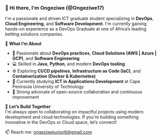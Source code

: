 ### 👋 Hi there, I'm Ongeziwe (@Ongeziwe17)

I'm a passionate and driven ICT graduate student specializing in **DevOps**, **Cloud Engineering**, and **Software Development**. I'm currently gaining hands-on experience as a DevOps Graduate at one of Africa’s leading betting solutions companies.

🚀 **What I’m About**  
- 🧠 Passionate about **DevOps practices**, **Cloud Solutions (AWS | Azure | GCP)**, and **Software Engineering**  
- 💻 Skilled in **Java**, **Python**, and modern **DevOps tooling**  
- ⚙️ Exploring **CI/CD pipelines**, **Infrastructure as Code (IaC)**, and **Containerization (Docker & Kubernetes)**  
- 🌱 Currently studying **ICT in Applications Development** at Cape Peninsula University of Technology  
- 🌹 Strong advocate of open-source collaboration and continuous improvement  

🤝 **Let’s Build Together**  
I'm always open to collaborating on impactful projects using modern development and cloud technologies. If you're building something innovative in the DevOps or Cloud space, let’s connect!

📫 Reach me: ongeziwejunior6@gmail.com

<!---
Ongeziwe17/Ongeziwe17 is a ✨ special ✨ repository because its `README.md` (this file) appears on your GitHub profile.
You can click the Preview link to take a look at your changes.
--->
